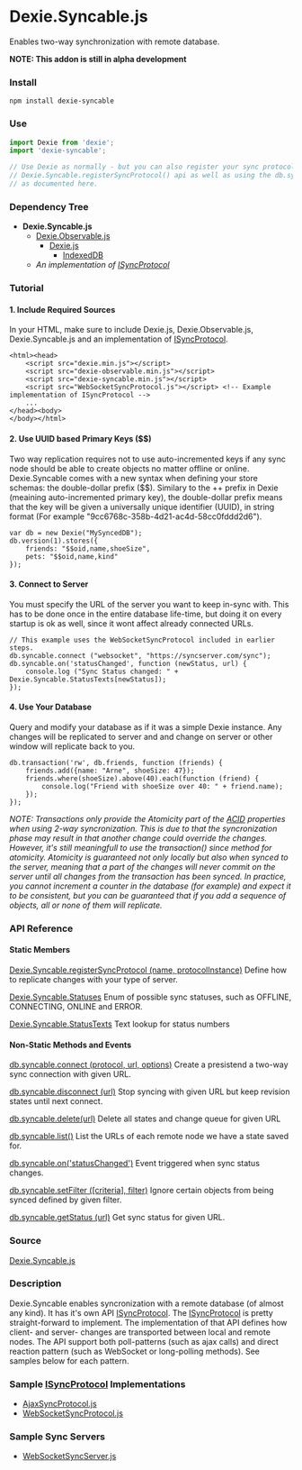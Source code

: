 # Dexie.Syncable.js

Enables two-way synchronization with remote database.

**NOTE: This addon is still in alpha development**

### Install
```
npm install dexie-syncable
```

### Use
```js
import Dexie from 'dexie';
import 'dexie-syncable';

// Use Dexie as normally - but you can also register your sync protocols though
// Dexie.Syncable.registerSyncProtocol() api as well as using the db.syncable api
// as documented here.

```

### Dependency Tree

 * **Dexie.Syncable.js**
   * [Dexie.Observable.js](https://github.com/dfahlander/Dexie.js/wiki/Dexie.Observable.js)
     * [Dexie.js](https://github.com/dfahlander/Dexie.js/wiki/Dexie.js)
       * [IndexedDB](https://developer.mozilla.org/en-US/docs/Web/API/IndexedDB_API)
   * _An implementation of [ISyncProtocol](https://github.com/dfahlander/Dexie.js/wiki/Dexie.Syncable.ISyncProtocol)_
 
### Tutorial

#### 1. Include Required Sources
In your HTML, make sure to include Dexie.js, Dexie.Observable.js, Dexie.Syncable.js and an implementation of [ISyncProtocol](https://github.com/dfahlander/Dexie.js/wiki/Dexie.Syncable.ISyncProtocol).

    <html><head>
        <script src="dexie.min.js"></script>
        <script src="dexie-observable.min.js"></script>
        <script src="dexie-syncable.min.js"></script>
        <script src="WebSocketSyncProtocol.js"></script> <!-- Example implementation of ISyncProtocol -->
        ...
    </head><body>
    </body></html>

#### 2. Use UUID based Primary Keys ($$)
Two way replication requires not to use auto-incremented keys if any sync node should be able to create objects no matter offline or online. Dexie.Syncable comes with a new syntax when defining your store schemas: the double-dollar prefix ($$). Similary to the ++ prefix in Dexie (meaining auto-incremented primary key), the double-dollar prefix means that the key will be given a universally unique identifier (UUID), in string format (For example "9cc6768c-358b-4d21-ac4d-58cc0fddd2d6").

    var db = new Dexie("MySyncedDB");
    db.version(1).stores({
        friends: "$$oid,name,shoeSize",
        pets: "$$oid,name,kind"
    });

#### 3. Connect to Server
You must specify the URL of the server you want to keep in-sync with. This has to be done once in the entire database life-time, but doing it on every startup is ok as well, since it wont affect already connected URLs.

    // This example uses the WebSocketSyncProtocol included in earlier steps.
    db.syncable.connect ("websocket", "https://syncserver.com/sync");
    db.syncable.on('statusChanged', function (newStatus, url) {
        console.log ("Sync Status changed: " + Dexie.Syncable.StatusTexts[newStatus]);
    });

#### 4. Use Your Database
Query and modify your database as if it was a simple Dexie instance. Any changes will be replicated to server and and change on server or other window will replicate back to you.

    db.transaction('rw', db.friends, function (friends) {
        friends.add({name: "Arne", shoeSize: 47});
        friends.where(shoeSize).above(40).each(function (friend) {
            console.log("Friend with shoeSize over 40: " + friend.name);
        });
    });

_NOTE: Transactions only provide the Atomicity part of the [ACID](http://en.wikipedia.org/wiki/ACID) properties when using 2-way syncronization. This is due to that the syncronization phase may result in that another change could override the changes. However, it's still meaningfull to use the transaction() since method for atomicity. Atomicity is guaranteed not only locally but also when synced to the server, meaning that a part of the changes will never commit on the server until all changes from the transaction has been synced. In practice, you cannot increment a counter in the database (for example) and expect it to be consistent, but you can be guaranteed that if you add a sequence of objects, all or none of them will replicate._

### API Reference

#### Static Members

[Dexie.Syncable.registerSyncProtocol (name, protocolInstance)](https://github.com/dfahlander/Dexie.js/wiki/Dexie.Syncable.registerSyncProtocol())
Define how to replicate changes with your type of server.

[Dexie.Syncable.Statuses](https://github.com/dfahlander/Dexie.js/wiki/Dexie.Syncable.Statuses)
Enum of possible sync statuses, such as OFFLINE, CONNECTING, ONLINE and ERROR.

[Dexie.Syncable.StatusTexts](https://github.com/dfahlander/Dexie.js/wiki/Dexie.Syncable.StatusTexts)
Text lookup for status numbers

#### Non-Static Methods and Events

[db.syncable.connect (protocol, url, options)](https://github.com/dfahlander/Dexie.js/wiki/db.syncable.connect())
Create a presistend a two-way sync connection with given URL.

[db.syncable.disconnect (url)](https://github.com/dfahlander/Dexie.js/wiki/db.syncable.disconnect())
Stop syncing with given URL but keep revision states until next connect.

[db.syncable.delete(url)](https://github.com/dfahlander/Dexie.js/wiki/db.syncable.delete())
Delete all states and change queue for given URL 

[db.syncable.list()](https://github.com/dfahlander/Dexie.js/wiki/db.syncable.list())
List the URLs of each remote node we have a state saved for.

[db.syncable.on('statusChanged')](https://github.com/dfahlander/Dexie.js/wiki/db.syncable.on('statusChanged'))
Event triggered when sync status changes.

[db.syncable.setFilter ([criteria], filter)](https://github.com/dfahlander/Dexie.js/wiki/db.syncable.setFilter())
Ignore certain objects from being synced defined by given filter.

[db.syncable.getStatus (url)](https://github.com/dfahlander/Dexie.js/wiki/db.syncable.getStatus())
Get sync status for given URL.


### Source

[Dexie.Syncable.js](https://github.com/dfahlander/Dexie.js/blob/master/addons/Dexie.Syncable/src/Dexie.Syncable.js)

### Description

Dexie.Syncable enables syncronization with a remote database (of almost any kind). It has it's own API [ISyncProtocol](Dexie.Syncable.ISyncProtocol).
The [ISyncProtocol](https://github.com/dfahlander/Dexie.js/wiki/Dexie.Syncable.ISyncProtocol) is pretty straight-forward to implement.
The implementation of that API defines how client- and server- changes are transported between local and remote nodes. The API support both poll-patterns
(such as ajax calls) and direct reaction pattern (such as WebSocket or long-polling methods). See samples below for each pattern.

### Sample [ISyncProtocol](Dexie.Syncable.ISyncProtocol) Implementations
 * [AjaxSyncProtocol.js](https://github.com/dfahlander/Dexie.js/blob/master/samples/remote-sync/ajax/AjaxSyncProtocol.js)
 * [WebSocketSyncProtocol.js](https://github.com/dfahlander/Dexie.js/blob/master/samples/remote-sync/websocket/WebSocketSyncProtocol.js)

### Sample Sync Servers
 * [WebSocketSyncServer.js](https://github.com/dfahlander/Dexie.js/blob/master/samples/remote-sync/websocket/WebSocketSyncServer.js)
